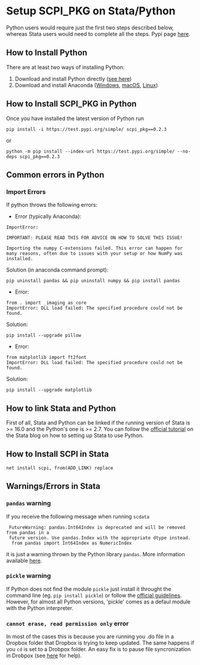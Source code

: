 # Setup SCPI_PKG on Stata/Python
Python users would require just the first two steps described below, whereas Stata users would need to complete all the steps. Pypi page [here](https://test.pypi.org/project/scpi-pkg/).

## How to Install Python
There are at least two ways of installing Python:
1. Download and install Python directly ([see here](https://realpython.com/installing-python/))
2. Download and install Anaconda ([Windows](https://docs.anaconda.com/anaconda/install/windows/), [macOS](https://docs.anaconda.com/anaconda/install/mac-os/), [Linux](https://docs.anaconda.com/anaconda/install/linux/))


## How to Install SCPI_PKG in Python
Once you have installed the latest version of Python run

`pip install -i https://test.pypi.org/simple/ scpi_pkg==0.2.3`

or

`python -m pip install --index-url https://test.pypi.org/simple/ --no-deps scpi_pkg==0.2.3`


## Common errors in Python

### Import Errors
If python throws the following errors:
- Error (typically Anaconda):
```
ImportError:

IMPORTANT: PLEASE READ THIS FOR ADVICE ON HOW TO SOLVE THIS ISSUE!

Importing the numpy C-extensions failed. This error can happen for
many reasons, often due to issues with your setup or how NumPy was
installed.
```
Solution (in anaconda command prompt):
```
pip uninstall pandas && pip uninstall numpy && pip install pandas
```
- Error:
```
from . import _imaging as core
ImportError: DLL load failed: The specified procedure could not be found.
```
Solution:
```
pip install --upgrade pillow
```
- Error:
```
from matplotlib import ft2font
ImportError: DLL load failed: The specified procedure could not be found.
```
Solution:
```
pip install --upgrade matplotlib
```

## How to link Stata and Python
First of all, Stata and Python can be linked if the running version of Stata is >= 16.0 and the Python's one is >= 2.7. You can follow the [official tutorial](https://blog.stata.com/2020/08/18/stata-python-integration-part-1-setting-up-stata-to-use-python/) on the Stata blog on how to setting up Stata to use Python.

## How to Install SCPI in Stata

```net install scpi, from(ADD_LINK) replace```

## Warnings/Errors in Stata

### `pandas` warning
If you receive the following message when running `scdata`
```
 FutureWarning: pandas.Int64Index is deprecated and will be removed from pandas in a 
 future version. Use pandas.Index with the appropriate dtype instead.
  from pandas import Int64Index as NumericIndex
```
it is just a warning thrown by the Python library `pandas`. More information available [here](https://pandas.pydata.org/docs/reference/api/pandas.Int64Index.html).

### `pickle` warning
If Python does not find the module `pickle` just install it throught the command line (eg. `pip install pickle`) or follow the [official guidelines](https://docs.python.org/3/library/pickle.html). However,
for almost all Python versions, 'pickle' comes as a defaul module with the Python interpreter.

### `cannot erase, read permission only` error
In most of the cases this is because you are running you .do file in a Dropbox folder that Dropbox is trying to keep updated. The same happens if you `cd` is set to a Drobpox folder. An easy fix is to 
pause file syncronization in Drobpox (see [here](https://help.dropbox.com/installs-integrations/sync-uploads/pause-resume) for help).
